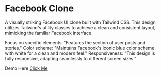 # **Facebook Clone**
 A visually striking Facebook UI clone built with Tailwind CSS. This design utilizes Tailwind's utility classes to achieve a clean and consistent layout, mimicking the familiar Facebook interface.


Focus on specific elements: "Features the section of user posts and stories."
Color scheme: "Maintains Facebook's iconic blue color scheme with white for a clean and modern feel."
Responsiveness: "This design is fully responsive, adapting seamlessly to different screen sizes."

Demo Here <a href="https://facebook-clone-liart-iota.vercel.app/">Click Me</a>
